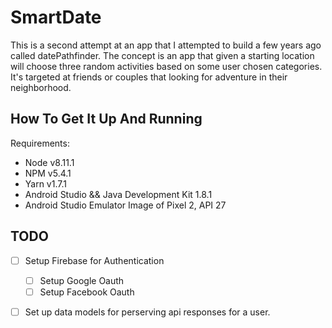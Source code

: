 # SmartDate

This is a second attempt at an app that I attempted to build a few years ago called datePathfinder. The concept is an app that given a starting location will choose three random activities based on some user chosen categories. It's targeted at friends or couples that looking for adventure in their neighborhood. 

## How To Get It Up And Running

Requirements: 
- Node v8.11.1
- NPM v5.4.1
- Yarn v1.7.1
- Android Studio && Java Development Kit 1.8.1
- Android Studio Emulator Image of Pixel 2, API 27

## TODO

- [ ] Setup Firebase for Authentication
  - [ ] Setup Google Oauth
  - [ ] Setup Facebook Oauth
- [ ] Set up data models for perserving api responses for a user. 

